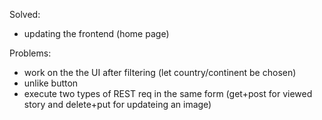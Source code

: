 Solved:
- updating the frontend (home page)


Problems:
- work on the the UI after filtering (let country/continent be chosen)
- unlike button
- execute two types of REST req in the same form (get+post for viewed story and delete+put for updateing an image)

